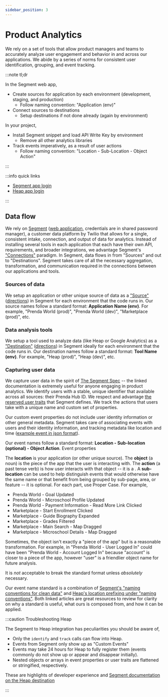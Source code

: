 ```yaml
---
sidebar_position: 3
---
```


# Product Analytics

We rely on a set of tools that allow product managers and teams to accurately analyze user engagement and behavior in and across our applications. We abide by a series of norms for consistent user identification, grouping, and event tracking.

:::note tl;dr

In the Segment web app,

- Create sources for application by each environment (development, staging, and production)
  - Follow naming convention: "Application (env)"
- Connect sources to destinations
  - Setup destinations if not done already (again by environment)

In your project,

- Install Segment snippet and load API Write Key by environment
  - Remove all other analytics libraries
- Track events imperatively, as a result of user actions
  - Follow naming convention: "Location - Sub-Location - Object Action"

:::

:::info quick links

- [Segment app login](https://app.segment.com/login)
- [Heap app login](https://heapanalytics.com/login)

:::

## Data flow

We rely on [Segment](https://segment.com/) ([web application](https://app.segment.com/), credentials are in shared password manager), a customer data platform by Twilio that allows for a single, consistent intake, connection, and output of data for analytics. Instead of installing several tools in each application that each have their own API, requirements, and broader integrations, we advantage Segment's ["Connections"](https://segment.com/docs/connections/) paradigm. In Segment, data flows in from "Sources" and out to "Destinations". Segment takes care of all the necessary aggregation, transformation, and communication required in the connections between our applications and tools.

### Sources of data

We setup an application or other unique source of data as a ["Source"](https://segment.com/docs/connections/sources/) ([directions](https://segment.com/docs/connections/sources/#create-a-source)) in Segment for each environment that the code runs in. Our source names follow a standard format: **Application Name (env)**. For example, "Prenda World (prod)", "Prenda World (dev)", "Marketplace (prod)", etc.

### Data analysis tools

We setup a tool used to analyze data (like Heap or Google Analytics) as a ["Destination"](https://segment.com/docs/connections/destinations/) ([directions](https://segment.com/docs/connections/destinations/#add-a-destination)) in Segment ideally for each environment that the code runs in. Our destination names follow a standard format: **Tool Name (env)**. For example, "Heap (prod)", "Heap (dev)", etc.

### Capturing user data

We capture user data in the spirit of [The Segment Spec](https://segment.com/docs/connections/spec/) -- the linked documentation is extremely useful for anyone engaging in product analytics. We identify users with a stable, unique identifier that available across all sources: their Prenda Hub ID. We respect and advantage [the reserved user traits](https://segment.com/docs/connections/spec/identify/#traits) that Segment defines. We track the actions that users take with a unique name and custom set of properties.

Our custom event properties do not include user identity information or other general metadata. Segment takes care of associating events with users and their identity information, and tracking metadata like location and time ([example event in json format](https://segment.com/docs/connections/spec/track/#example)).

Our event names follow a standard format: **Location - Sub-location (optional) - Object Action**. Event properties

The **location** is your application (or other unique source). The **object** (a noun) is the piece of the app that the user is interacting with. The **action** (a past tense verb) is how user interacts with that object -- it is a . A **sub-location** can be used to help distinguish events that would otherwise have the same name or that benefit from being grouped by sub-page, area, or feature -- it is optional. For each part, use Proper Case. For example,

- Prenda World - Goal Updated
- Prenda World - Microschool Profile Updated
- Prenda World - Payment Information - Read More Link Clicked
- Marketplace - Start Enrollment Clicked
- Marketplace - Guide Biography Expanded
- Marketplace - Grades Filtered
- Marketplace - Main Search - Map Dragged
- Marketplace - Microschool Details - Map Dragged

Sometimes, the object isn't exactly a "piece of the app" but is a reasonable transformation. For example, in "Prenda World - User Logged In" could have been "Prenda World - Account Logged In" because "account" is closer to a piece of the app, however "user" is a friendlier object name for future analysis.

It is _not_ acceptable to break the standard format unless _absolutely_ necessary.

Our event name standard is a combination of [Segment's "naming conventions for clean data"](https://segment.com/academy/collecting-data/naming-conventions-for-clean-data/) and [Heap's location prefixing under "naming conventions"](https://help.heap.io/data-management/data-management-features/naming-conventions-overview/). Both linked articles are great resources to review for clarity on why a standard is useful, what ours is composed from, and how it can be applied.

:::caution Troubleshooting Heap

The Segment to Heap integration has peculiarities you should be aware of,

- Only the `identify` and `track` calls can flow into Heap.
- Events from Segment only show up as "Custom Events"
- Events may take 24 hours for Heap to fully register them (events commonly do not show up or appear and disappear initially).
- Nested objects or arrays in event properties or user traits are flattened or stringified, respectively.

These are highlights of developer experience and [Segment documentation on the Heap destination](https://segment.com/docs/connections/destinations/catalog/heap)

:::
